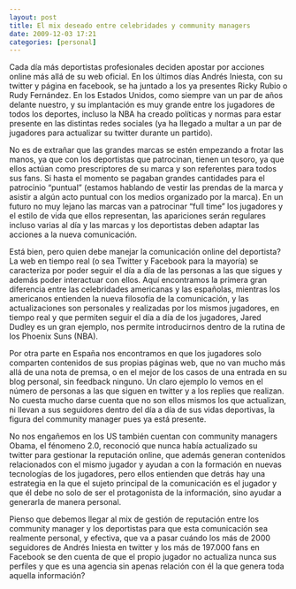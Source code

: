 ```yaml
---
layout: post
title: El mix deseado entre celebridades y community managers
date: 2009-12-03 17:21
categories: [personal]
---
```

Cada día más deportistas profesionales deciden apostar por acciones online más allá de su web oficial. En los últimos días Andrés Iniesta, con su twitter y página en facebook, se ha juntado a los ya presentes Ricky Rubio o Rudy Fernández. En los Estados Unidos, como siempre van un par de años delante nuestro, y su implantación es muy grande entre los jugadores de todos los deportes, incluso la NBA ha creado políticas y normas para estar presente en las distintas redes sociales (ya ha llegado a multar a un par de jugadores para actualizar su twitter durante un partido).

No es de extrañar que las grandes marcas se estén empezando a frotar las manos, ya que con los deportistas que patrocinan, tienen un tesoro, ya que ellos actúan como prescriptores de su marca y son referentes para todos sus fans. Si hasta el momento se pagaban grandes cantidades para el patrocinio “puntual” (estamos hablando de vestir las prendas de la marca y asistir a algún acto puntual con los medios organizado por la marca). En un futuro no muy lejano las marcas van a patrocinar “full time” los jugadores y el estilo de vida que ellos representan, las apariciones serán regulares incluso varias al día y las marcas y los deportistas deben adaptar las acciones a la nueva comunicación.

Está bien, pero quien debe manejar la comunicación online del deportista? La web en tiempo real (o sea Twitter y Facebook para la mayoría) se caracteriza por poder seguir el día a día de las personas a las que sigues y además poder interactuar con ellos. Aquí encontramos la primera gran diferencia entre las celebridades americanas y las españolas, mientras los americanos entienden la nueva filosofía de la comunicación, y las actualizaciones son personales y realizadas por los mismos jugadores, en tiempo real y que permiten seguir el día a día de los jugadores, Jared Dudley es un gran ejemplo, nos permite introducirnos dentro de la rutina de los Phoenix Suns (NBA).

Por otra parte en España nos encontramos en que los jugadores solo comparten contenidos de sus propias páginas web, que no van mucho más allá de una nota de premsa, o en el mejor de los casos de una entrada en su blog personal, sin feedback ninguno. Un claro ejemplo lo vemos en el número de personas a las que siguen en twitter y a los replies que realizan. No cuesta mucho darse cuenta que no son ellos mismos los que actualizan, ni llevan a sus seguidores dentro del día a día de sus vidas deportivas, la figura del community manager pues ya está presente.

No nos engañemos en los US también cuentan con community managers Obama, el fénomeno 2.0, reconoció que nunca había actualizado su twitter para gestionar la reputación online, que además generan contenidos relacionados con el mismo jugador y ayudan a con la formación en nuevas tecnologías de los jugadores, pero ellos entienden que detrás hay una estrategia en la que el sujeto principal de la comunicación es el jugador y que él debe no solo de ser el protagonista de la información, sino ayudar a generarla de manera personal.

Pienso que debemos llegar al mix de gestión de reputación entre los community manager y los deportistas para que esta comunicación sea realmente personal, y efectiva, que va a pasar cuándo los más de 2000 seguidores de Andrés Iniesta en twitter y los más de 197.000 fans en Facebook se den cuenta de que el propio jugador no actualiza nunca sus perfiles y que es una agencia sin apenas relación con él la que genera toda aquella información?